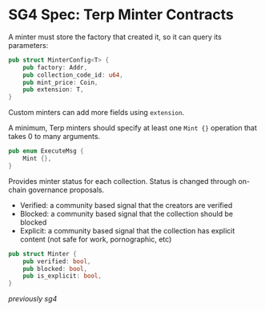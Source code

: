 # SG4 Spec: Terp Minter Contracts

A minter must store the factory that created it, so it can query its parameters:

```rs
pub struct MinterConfig<T> {
    pub factory: Addr,
    pub collection_code_id: u64,
    pub mint_price: Coin,
    pub extension: T,
}
```

Custom minters can add more fields using `extension`.

A minimum, Terp minters should specify at least one `Mint {}` operation that takes 0 to many arguments.

```rs
pub enum ExecuteMsg {
    Mint {},
}
```

Provides minter status for each collection. Status is changed through on-chain governance proposals.

- Verified: a community based signal that the creators are verified
- Blocked: a community based signal that the collection should be blocked
- Explicit: a community based signal that the collection has explicit content (not safe for work, pornographic, etc)

```rs
pub struct Minter {
    pub verified: bool,
    pub blocked: bool,
    pub is_explicit: bool,
}
```

*previously sg4*